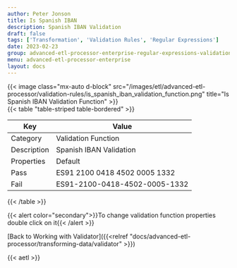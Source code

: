 ```yaml
---
author: Peter Jonson
title: Is Spanish IBAN
description: Spanish IBAN Validation
draft: false
tags: ['Transformation', 'Validation Rules', 'Regular Expressions']
date: 2023-02-23
group: advanced-etl-processor-enterprise-regular-expressions-validation
menu: advanced-etl-processor-enterprise
layout: docs
---
```


{{< image class="mx-auto d-block"  src="/images/etl/advanced-etl-processor/validation-rules/is_spanish_iban_validation_function.png" title="Is Spanish IBAN Validation Function" >}}
\
{{< table "table-striped table-bordered" >}}

| Key         | Value                         |
| ----------- | ----------------------------- |
| Category    | Validation Function           |
| Description | Spanish IBAN Validation       |
| Properties  | Default                       |
| Pass        | ES91 2100 0418 4502 0005 1332 |
| Fail        | ES91-2100-0418-4502-0005-1332 |

{{< /table >}}

{{< alert color="secondary">}}To change validation function properties double click on it{{< /alert >}}

[Back to Working with Validator]({{<relref "docs/advanced-etl-processor/transforming-data/validator" >}})

{{< aetl >}}
